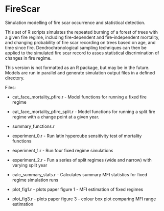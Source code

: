 # FireScar
Simulation modelling of fire scar occurrence and statistical detection. 

This set of R scripts simulates the repeated burning of a forest of trees with a given fire regime, including fire-dependent and fire-independent mortality, and changing probability of fire scar recording on trees based on age, and time since fire.  Dendrochronological sampling techniques can then be applied to the simulated fire scar record to asses statistical discrimination of changes in fire regime.

This version is not formatted as an R package, but may be in the future.  Models are run in parallel and generate simulation output files in a defined directory.

Files:

* cat_face_mortality_pfire.r - Model functions for running a fixed fire regime
* cat_face_mortality_pfire_split.r - Model functions for running a split fire regime with a change point at a given year.
* summary_functions.r

* experiment_0.r - Run latin hypercube sensitivity test of mortality functions
* experiment_1.r - Run four fixed regime simulations
* experiment_2.r - Fun a series of split regimes (wide and narrow) with varying split year
* calc_summary_stats.r - Calculates summary MFI statistics for fixed regime simulation runs

* plot_fig1.r - plots paper figure 1 - MFI estimation of fixed regimes
* plot_fig3.r - plots paper figure 3 - colour box plot comparing MFI range estimation